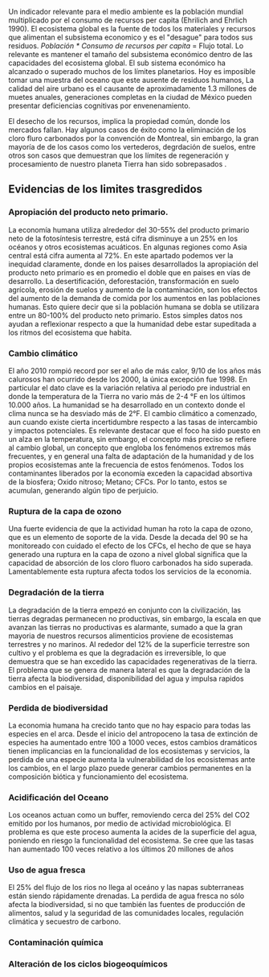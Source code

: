 Un indicador relevante para el medio ambiente es la población mundial multiplicado por el consumo de recursos per capita (Ehrilich and Ehrlich 1990).
El ecosistema global es la fuente de todos los materiales y recursos que alimentan el subsistema economico y es el "desague" para todos sus residuos. *Población * Consumo de recursos per capita* = Flujo total.
Lo relevante es mantener el tamaño del subsistema económico dentro de las capacidades del ecosistema global.
El sub sistema económico ha alcanzado o superado muchos de los límites planetarios. Hoy es imposible tomar una muestra del oceano que este ausente de residuos humanos, La calidad del aire urbano es el causante de aproximadamente 1.3 millones de muetes anuales, generaciones completas en la ciudad de México pueden presentar deficiencias cognitivas por envenenamiento.

El desecho de los recursos, implica la propiedad común, donde los mercados fallan. Hay algunos casos de éxito como la eliminación de los cloro fluro carbonados por la convención de Montreal, sin embargo, la gran mayoría de de los casos como los vertederos, degrdación de suelos, entre otros son casos que demuestran que los límites de regeneración y procesamiento de nuestro planeta Tierra han sido sobrepasados .
## Evidencias de los limites trasgredidos
### Apropiación del producto neto primario.
La economía humana utiliza alrededor del 30-55% del producto primario neto de la fotosíntesis terrestre, está cifra disminuye a un 25% en los océanos y otros ecosistemas acuáticos. En algunas regiones como Asia central está cifra aumenta al 72%. En este apartado podemos ver la inequidad claramente, donde en los paises desarrollados la apropiación del producto neto primario es en promedio el doble que en paises en vías de desarrollo.
La desertificación, deforestación, transformación en suelo agrícola, erosión de suelos y aumento de la contaminación, son los efectos del aumento de la demanda de comida por los aumentos en las poblaciones humanas. Esto quiere decir que si la población humana se dobla se utilizara entre un 80-100% del producto neto primario. Estos simples datos nos ayudan a reflexionar respecto a que la humanidad debe estar supeditada a los ritmos del ecosistema que habita.
### Cambio climático
El año 2010 rompió record por ser el año de más calor, 9/10 de los años más calurosos han ocurrido desde los 2000, la única excepción fue 1998. En particular el dato clave es la variación relativa al periodo pre industrial en donde la temperatura de la Tierra no vario más de 2-4 °F en los últimos 10.000 años.
La humanidad se ha desarrollado en un contexto donde el clima nunca se ha desviado más de 2°F.
El cambio climático a comenzado, aun cuando existe cierta incertidumbre respecto a las tasas de intercambio y impactos potenciales. Es relevante destacar que el foco ha sido puesto en un alza en la temperatura, sin embargo, el concepto más preciso se refiere al cambio global, un concepto que engloba los fenómenos extremos más frecuentes, y en general una falta de adaptación de la humanidad y de los propios ecosistemas ante la frecuencia de estos fenómenos.
Todos los contaminantes liberados por la economía  exceden la capacidad absortiva de la biosfera; Oxido nitroso; Metano; CFCs. Por lo tanto, estos se acumulan, generando algún tipo de perjuicio.
### Ruptura de la capa de ozono
Una fuerte evidencia de que la actividad human ha roto la capa de ozono, que es un elemento de soporte de la vida. 
Desde la decada del 90 se ha monitoreado con cuidado el efecto de los CFCs, el hecho de que se haya generado una ruptura en la capa de ozono a nivel global significa que la capacidad de absorción de los cloro fluoro carbonados ha sido superada. Lamentablemente esta ruptura afecta todos los servicios de la economia.

### Degradación de la tierra
La degradación de la tierra empezó en conjunto con la civilización, las tierras degradas permanecen no productivas, sin embargo, la escala en que avanzan las tierras no productivas es alarmante, sumado a que la gran mayoria de nuestros recursos alimenticios proviene de ecosistemas terrestres y no marinos. Al rededor del 12% de la superficie terrestre son cultivo y el problema es que la degradación es irreversible, lo que demuestra que se han excedido las capacidades regenerativas de la tierra.
El problema que se genera de manera lateral es que la degradación de la tierra afecta la biodiversidad, disponibilidad del agua y impulsa rapidos cambios en el paisaje.
### Perdida de biodiversidad
La economia humana ha crecido tanto que no hay espacio para todas las especies en el arca. Desde el inicio del antropoceno la tasa de extinción de especies ha aumentado entre 100 a 1000 veces, estos cambios dramáticos tienen implicancias en la funcionalidad de los ecosistemas y servicios, la perdida de una especie aumenta la vulnerabilidad de los ecosistemas ante los cambios, en el largo plazo puede generar cambios permanentes en la composición biótica y funcionamiento del ecosistema.
### Acidificación del Oceano
Los oceanos actuan como un buffer, removiendo cerca del 25% del CO2 emitido por los humanos, por medio de actividad microbiológica. El problema es que este proceso aumenta la acides de la superficie del agua, poniendo en riesgo la funcionalidad del ecosistema. Se cree que las tasas han aumentado 100 veces relativo a los últimos 20 millones de años
### Uso de agua fresca
El 25% del flujo de los rios no llega al oceáno y las napas subterraneas están siendo rápidamente drenadas. La perdida de agua fresca no sólo afecta la biodiversidad, si no que también las fuentes de producción de alimentos, salud y la seguridad de las comunidades locales, regulación climática y secuestro de carbono.
### Contaminación química
### Alteración de los ciclos biogeoquímicos